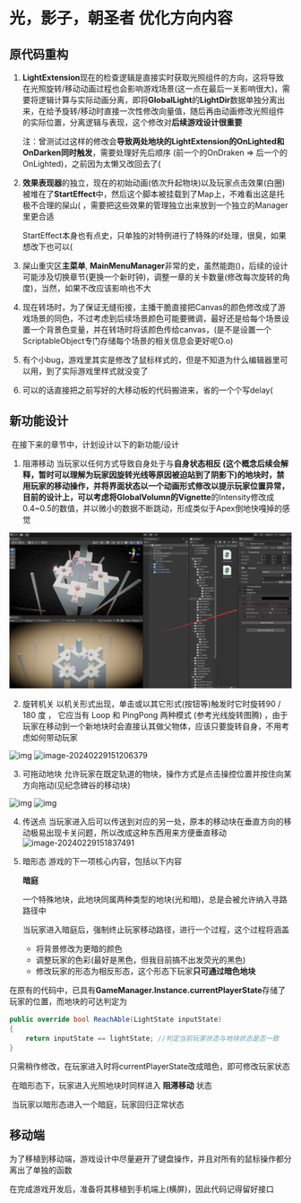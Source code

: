 # 光，影子，朝圣者  优化方向内容

## 原代码重构

1. **LightExtension**现在的检查逻辑是直接实时获取光照组件的方向，这将导致在光照旋转/移动动画过程也会影响游戏场景(这一点在最后一关影响很大)，需要将逻辑计算与实际动画分离，即将**GlobalLight**的**LightDir**数据单独分离出来，在给予旋转/移动时直接一次性修改向量值，随后再由动画修改光照组件的实际位置，分离逻辑与表现，这个修改对**后续游戏设计很重要**

   注：曾测试过这样的修改会**导致两处地块的LightExtension的OnLighted和OnDarken同时触发**，需要处理好先后顺序  (前一个的OnDraken => 后一个的OnLighted)，之前因为太懒又改回去了(

2. **效果表现器**的独立，现在的初始动画(依次升起物块)以及玩家点击效果(白圈)被堆在了**StartEffect**中，然后这个脚本被挂载到了Map上，不难看出这是托极不合理的屎山( ，需要把这些效果的管理独立出来放到一个独立的Manager里更合适

   StartEffect本身也有点史，只单独的对特例进行了特殊的if处理，很臭，如果想改下也可以(

3. 屎山重灾区**主菜单**, **MainMenuManager**非常的史，虽然能跑()，后续的设计可能涉及切换章节(更换一个新时钟)，调整一章的关卡数量(修改每次旋转的角度)，当然，如果不改应该影响也不大

4. 现在转场时，为了保证无缝衔接，主播干脆直接把Canvas的颜色修改成了游戏场景的同色，不过考虑到后续场景颜色可能要微调，最好还是给每个场景设置一个背景色变量，并在转场时将该颜色传给canvas，(是不是设置一个ScriptableObject专门存储每个场景的相关信息会更好呢O.o)

5. 有个小bug，游戏里其实是修改了鼠标样式的，但是不知道为什么编辑器里可以用，到了实际游戏里样式就没变了

6. 可以的话直接把之前写好的大移动板的代码搬进来，省的一个个写delay(



## 新功能设计

​	在接下来的章节中，计划设计以下的新功能/设计

1. 阻滞移动  当玩家以任何方式导致自身处于与**自身状态相反 **(这个概念后续会解释，暂时可以理解为玩家因旋转光线等原因被迫站到了阴影下)的地块时，禁用玩家的移动操作，并将界面状态以一个动画形式修改以提示玩家位置异常，目前的设计上，可以考虑将**GlobalVolumn的Vignette**的Intensity修改成0.4~0.5的数值，并以微小的数据不断跳动，形成类似于Apex倒地快嘎掉的感觉

![B6XOX7_H4[]JCICGSFURCTG](img\B6XOX7_H4[]JCICGSFURCTG.png)

2. 旋转机关  以机关形式出现，单击或以其它形式(按钮等)触发时它时旋转90 / 180 度 ， 它应当有 Loop 和 PingPong 两种模式 (参考光线旋转图腾) ，由于玩家在移动到一个新地块时会直接认其做父物体，应该只要旋转自身，不用考虑如何带动玩家

![img](file:///C:\Users\13367\AppData\Roaming\Tencent\Users\1336764254\QQ\WinTemp\RichOle\X317%5U2_]I6ZAT191~3KR4.png) ![image-20240229151206379](C:\Users\13367\AppData\Roaming\Typora\typora-user-images\image-20240229151206379.png)



3. 可拖动地块  允许玩家在既定轨道的物块，操作方式是点击操控位置并按住向某方向拖动(见纪念碑谷的移动块)

   

![img](file:///C:\Users\13367\AppData\Roaming\Tencent\Users\1336764254\QQ\WinTemp\RichOle\1N{RO]LNDV@R24I[MB9V28H.png) ![img](file:///C:\Users\13367\AppData\Roaming\Tencent\Users\1336764254\QQ\WinTemp\RichOle\DQ_6QTID0NL%O0}0ZS7W$}C.png) 



4. 传送点  当玩家进入后可以传送到对应的另一处，原本的移动块在垂直方向的移动极易出现卡关问题，所以改成这种东西用来方便垂直移动
   ![image-20240229151837491](C:\Users\13367\AppData\Roaming\Typora\typora-user-images\image-20240229151837491.png)

   

5. 暗形态  游戏的下一项核心内容，包括以下内容

   **暗庭**

   一个特殊地块，此地块同属两种类型的地块(光和暗)，总是会被允许纳入寻路路径中

   当玩家进入暗庭后，强制终止玩家移动路径，进行一个过程，这个过程将涵盖

   - 将背景修改为更暗的颜色
   - 调整玩家的色彩(最好是黑色，但我目前搞不出发荧光的黑色)
   - 修改玩家的形态为相反形态，这个形态下玩家**只可通过暗色地块**

​	在原有的代码中，已具有**GameManager.Instance.currentPlayerState**存储了玩家的位置，而地块的可达判定为

```c#
public override bool ReachAble(LightState inputState)
{
    return inputState == lightState; //判定当前玩家状态与地块状态是否一致
}
```

​	只需稍作修改，在玩家进入时将currentPlayerState改成暗色，即可修改玩家状态

​	在暗形态下，玩家进入光照地块时同样进入 **阻滞移动** 状态

​	当玩家以暗形态进入一个暗庭，玩家回归正常状态



## 移动端

 为了移植到移动端，游戏设计中尽量避开了键盘操作，并且对所有的鼠标操作都分离出了单独的函数

 在完成游戏开发后，准备将其移植到手机端上(横屏)，因此代码记得留好接口